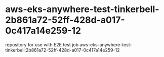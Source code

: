 # aws-eks-anywhere-test-tinkerbell-2b861a72-52ff-428d-a017-0c417a14e259-12
repository for use with E2E test job aws-eks-anywhere-test-tinkerbell:2b861a72-52ff-428d-a017-0c417a14e259-12
